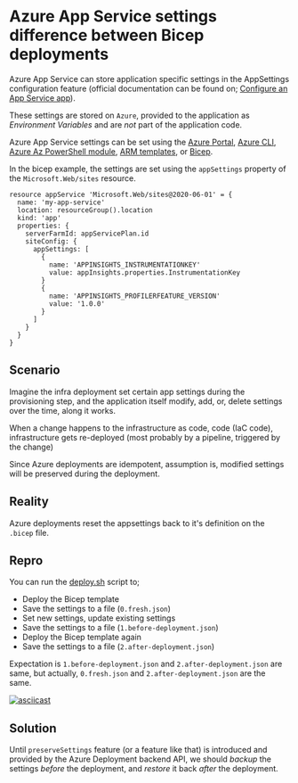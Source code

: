 # Azure App Service settings difference between Bicep deployments

Azure App Service can store application specific settings in the AppSettings configuration feature (official documentation can be found on; [Configure an App Service app](https://learn.microsoft.com/en-us/azure/app-service/configure-common?tabs=cli)).

These settings are stored on `Azure`, provided to the application as _Environment Variables_ and are _not_ part of the application code.

Azure App Service settings can be set using the [Azure Portal](https://portal.azure.com), [Azure CLI](https://learn.microsoft.com/en-us/cli/azure/), [Azure Az PowerShell module](https://learn.microsoft.com/en-us/powershell/azure/install-az-ps), [ARM templates](https://learn.microsoft.com/en-us/azure/azure-resource-manager/templates/overview), or [Bicep](https://learn.microsoft.com/en-us/azure/azure-resource-manager/bicep/).

In the bicep example, the settings are set using the `appSettings` property of the `Microsoft.Web/sites` resource.

```bicep
resource appService 'Microsoft.Web/sites@2020-06-01' = {
  name: 'my-app-service'
  location: resourceGroup().location
  kind: 'app'
  properties: {
    serverFarmId: appServicePlan.id
    siteConfig: {
      appSettings: [
        {
          name: 'APPINSIGHTS_INSTRUMENTATIONKEY'
          value: appInsights.properties.InstrumentationKey
        }
        {
          name: 'APPINSIGHTS_PROFILERFEATURE_VERSION'
          value: '1.0.0'
        }
      ]
    }
  }
}
```

## Scenario

Imagine the infra deployment set certain app settings during the provisioning step, and the application itself modify, add, or, delete settings over the time, along it works.

When a change happens to the infrastructure as code, code (IaC code), infrastructure gets re-deployed (most probably by a pipeline, triggered by the change)

Since Azure deployments are idempotent, assumption is, modified settings will be preserved during the deployment.

## Reality

Azure deployments reset the appsettings back to it's definition on the `.bicep` file.

## Repro

You can run the [deploy.sh](./deploy.sh) script to;

- Deploy the Bicep template
- Save the settings to a file (`0.fresh.json`)
- Set new settings, update existing settings
- Save the settings to a file (`1.before-deployment.json`)
- Deploy the Bicep template again
- Save the settings to a file (`2.after-deployment.json`)

Expectation is `1.before-deployment.json` and `2.after-deployment.json` are same, but actually, `0.fresh.json` and `2.after-deployment.json` are the same.

[![asciicast](https://asciinema.org/a/549280.png)](https://asciinema.org/a/549280)

## Solution

Until `preserveSettings` feature (or a feature like that) is introduced and provided by the Azure Deployment backend API, we should _backup_ the settings _before_ the deployment, and _restore_ it back _after_ the deployment.
